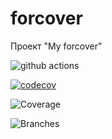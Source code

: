 # forcover 

Проект "My forcover"

![github actions](https://github.com/AlexeyEsipov/forcover/actions/workflows/maven.yml/badge.svg)

[![codecov](https://codecov.io/gh/AlexeyEsipov/forcover/graph/badge.svg?token=EPL5FDJK93)](https://codecov.io/gh/AlexeyEsipov/forcover)

![Coverage](https://github.com/AlexeyEsipov/forcover/.github/badges/jacoco.svg)

![Branches](https://github.com/AlexeyEsipov/forcover/.github/badges/branches.svg)

[//]: # (![Coverage]&#40;.github/badges/jacoco.svg&#41;)

[//]: # (![Coverage]&#40;.github/badges/jacoco.svg&#41;)

[//]: # ([![Coverage]&#40;.github/badges/jacoco.svg&#41;]&#40;https://github.com/AlexeyEsipov/forcover/actions/workflows/build.yml&#41;)

[//]: # (![Coverage]&#40;https://github.com/AlexeyEsipov/forcover/actions/workflows/maven.yml/jacoco.svg&#41;)

[//]: # (![Coverage]&#40;https://github.com/AlexeyEsipov/forcover/actions/workflows/build.yml/jacoco.svg&#41;)

[//]: # ([![Coverage]&#40;.github/badges/jacoco.svg&#41;]&#40;https://github.com/AlexeyEsipov/forcover/actions/workflows/build.yml&#41;)

[//]: # ([![coverage]&#40;https://raw.githubusercontent.com/AlexeyEsipov/forcover/badges/jacoco.svg&#41;]&#40;https://github.com/AlexeyEsipov/forcover/actions/workflows/build.yml&#41;)

[//]: # ([![coverage]&#40;https://raw.githubusercontent.com/AlexeyEsipov/forcover/badges/jacoco.svg&#41;]&#40;https://github.com/AlexeyEsipov/forcover/actions/workflows/build.yml&#41;)

[//]: # ([![branches coverage]&#40;https://raw.githubusercontent.com/AlexeyEsipov/forcover/badges/branches.svg&#41;]&#40;https://github.com/AlexeyEsipov/forcover/actions/workflows/build.yml&#41;)